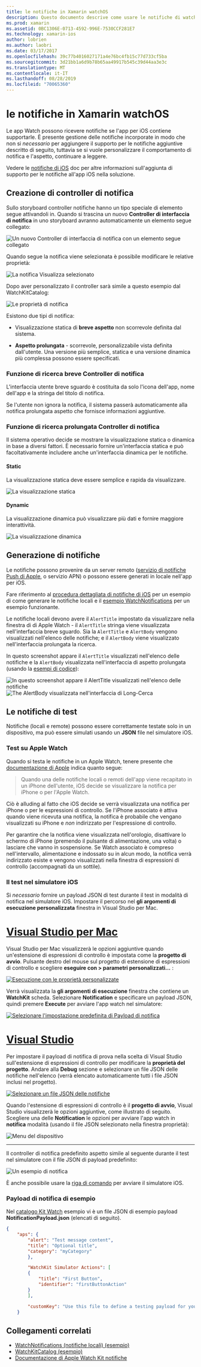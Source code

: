 ```yaml
---
title: le notifiche in Xamarin watchOS
description: Questo documento descrive come usare le notifiche di watchOS in Xamarin. Vengono illustrati la creazione i controller di notifica, la generazione di notifiche e notifiche di test.
ms.prod: xamarin
ms.assetid: 0BC1306E-0713-4592-996E-7530CCF281E7
ms.technology: xamarin-ios
author: lobrien
ms.author: laobri
ms.date: 03/17/2017
ms.openlocfilehash: 39c77b4016027171a4e76bc4fb15c77d733cf5ba
ms.sourcegitcommit: 3d21bb1a6d9b78b65aa49917b545c39d44aa3e3c
ms.translationtype: MT
ms.contentlocale: it-IT
ms.lasthandoff: 08/28/2019
ms.locfileid: "70065360"
---
```

# <a name="watchos-notifications-in-xamarin"></a>le notifiche in Xamarin watchOS

Le app Watch possono ricevere notifiche se l'app per iOS contiene supportarle. È presente gestione delle notifiche incorporate in modo che non si *necessario* per aggiungere il supporto per le notifiche aggiuntive descritto di seguito, tuttavia se si vuole personalizzare il comportamento di notifica e l'aspetto, continuare a leggere.

Vedere le [notifiche di iOS](~/ios/platform/user-notifications/deprecated/index.md) doc per altre informazioni sull'aggiunta di supporto per le notifiche all'app iOS nella soluzione.

## <a name="creating-notification-controllers"></a>Creazione di controller di notifica

Sullo storyboard controller notifiche hanno un tipo speciale di elemento segue attivandoli in. Quando si trascina un nuovo **Controller di interfaccia di notifica** in uno storyboard avranno automaticamente un elemento segue collegato:

![](notifications-images/notification-storyboard1.png "Un nuovo Controller di interfaccia di notifica con un elemento segue collegato")

Quando segue la notifica viene selezionata è possibile modificare le relative proprietà:

![](notifications-images/notification-storyboard2.png "La notifica Visualizza selezionato")

Dopo aver personalizzato il controller sarà simile a questo esempio dal WatchKitCatalog:

![](notifications-images/notifications-segue.png "Le proprietà di notifica")


Esistono due tipi di notifica:

- Visualizzazione statica di **breve aspetto** non scorrevole definita dal sistema.

- **Aspetto prolungata** - scorrevole, personalizzabile vista definita dall'utente. Una versione più semplice, statica e una versione dinamica più complessa possono essere specificati.

### <a name="short-look-notification-controller"></a>Funzione di ricerca breve Controller di notifica

L'interfaccia utente breve sguardo è costituita da solo l'icona dell'app, nome dell'app e la stringa del titolo di notifica.

Se l'utente non ignora la notifica, il sistema passerà automaticamente alla notifica prolungata aspetto che fornisce informazioni aggiuntive.


### <a name="long-look-notification-controller"></a>Funzione di ricerca prolungata Controller di notifica

Il sistema operativo decide se mostrare la visualizzazione statica o dinamica in base a diversi fattori. È necessario fornire un'interfaccia statica e può facoltativamente includere anche un'interfaccia dinamica per le notifiche.

#### <a name="static"></a>Static

La visualizzazione statica deve essere semplice e rapida da visualizzare.

![](notifications-images/notification-static.png "La visualizzazione statica")

#### <a name="dynamic"></a>Dynamic

La visualizzazione dinamica può visualizzare più dati e fornire maggiore interattività.

![](notifications-images/notification-dynamic.png "La visualizzazione dinamica")


## <a name="generating-notifications"></a>Generazione di notifiche

Le notifiche possono provenire da un server remoto ([servizio di notifiche Push di Apple](https://developer.apple.com/library/ios/documentation/NetworkingInternet/Conceptual/RemoteNotificationsPG/Chapters/ApplePushService.html), o servizio APN) o possono essere generati in locale nell'app per iOS.

Fare riferimento al [procedura dettagliata di notifiche di iOS](~/ios/platform/user-notifications/deprecated/local-notifications-in-ios-walkthrough.md) per un esempio di come generare le notifiche locali e il [esempio WatchNotifications](https://docs.microsoft.com/samples/xamarin/ios-samples/watchkit-watchnotifications) per un esempio funzionante.

Le notifiche locali devono avere il `AlertTitle` impostato da visualizzare nella finestra di di Apple Watch - il `AlertTitle` stringa viene visualizzata nell'interfaccia breve sguardo. Sia la `AlertTitle` e `AlertBody` vengono visualizzati nell'elenco delle notifiche; e il `AlertBody` viene visualizzato nell'interfaccia prolungata la ricerca.

In questo screenshot appare il `AlertTitle` visualizzati nell'elenco delle notifiche e la `AlertBody` visualizzata nell'interfaccia di aspetto prolungata (usando la [esempi di codice](https://docs.microsoft.com/samples/xamarin/ios-samples/watchkit-watchnotifications)):

![](notifications-images/watch-notificationslist-sml.png "In questo screenshot appare il AlertTitle visualizzati nell'elenco delle notifiche") ![](notifications-images/watch-notificationcontroller-sml.png "The AlertBody visualizzata nell'interfaccia di Long-Cerca")

## <a name="testing-notifications"></a>Le notifiche di test

Notifiche (locali e remote) possono essere correttamente testate solo in un dispositivo, ma può essere simulati usando un **JSON** file nel simulatore iOS.

### <a name="testing-on-apple-watch"></a>Test su Apple Watch

Quando si testa le notifiche in un Apple Watch, tenere presente che [documentazione di Apple](https://developer.apple.com/library/ios/documentation/General/Conceptual/WatchKitProgrammingGuide/BasicSupport.html) indica quanto segue:

> Quando una delle notifiche locali o remoti dell'app viene recapitato in un iPhone dell'utente, iOS decide se visualizzare la notifica per iPhone o per l'Apple Watch.

Ciò è alluding al fatto che iOS decide se verrà visualizzata una notifica per iPhone o per le espressioni di controllo. Se l'iPhone associato è attiva quando viene ricevuta una notifica, la notifica è probabile che vengano visualizzati su iPhone e *non* indirizzato per l'espressione di controllo.

Per garantire che la notifica viene visualizzata nell'orologio, disattivare lo schermo di iPhone (premendo il pulsante di alimentazione, una volta) o lasciare che vanno in sospensione. Se Watch associato è compreso nell'intervallo, alimentazione e indossato su in alcun modo, la notifica verrà indirizzato esiste e vengono visualizzati nella finestra di espressioni di controllo (accompagnati da un sottile).

### <a name="testing-on-the-ios-simulator"></a>Il test nel simulatore iOS

Si *necessario* fornire un payload JSON di test durante il test in modalità di notifica nel simulatore iOS. Impostare il percorso nel **gli argomenti di esecuzione personalizzata** finestra in Visual Studio per Mac.

# <a name="visual-studio-for-mactabmacos"></a>[Visual Studio per Mac](#tab/macos)

Visual Studio per Mac visualizzerà le opzioni aggiuntive quando un'estensione di espressioni di controllo è impostata come la **progetto di avvio**.
Pulsante destro del mouse sul progetto di estensione di espressioni di controllo e scegliere **eseguire con > parametri personalizzati...** :

[![](notifications-images/runwith-customparams-sml.png "Esecuzione con le proprietà personalizzate")](notifications-images/runwith-customparams.png#lightbox)

Verrà visualizzata la **gli argomenti di esecuzione** finestra che contiene un **WatchKit** scheda. Selezionare **Notification** e specificare un payload JSON, quindi premere **Execute** per avviare l'app watch nel simulatore:

[![](notifications-images/runwith-execargs-sml.png "Selezionare l'impostazione predefinita di Payload di notifica")](notifications-images/runwith-execargs.png#lightbox)

# <a name="visual-studiotabwindows"></a>[Visual Studio](#tab/windows)

Per impostare il payload di notifica di prova nella scelta di Visual Studio sull'estensione di espressioni di controllo per modificare la **proprietà del progetto**. Andare alla **Debug** sezione e selezionare un file JSON delle notifiche nell'elenco (verrà elencato automaticamente tutti i file JSON inclusi nel progetto).

[![](notifications-images/runwith-execargs-sml-vs.png "Selezionare un file JSON delle notifiche")](notifications-images/runwith-execargs-vs.png#lightbox)

Quando l'estensione di espressioni di controllo è il **progetto di avvio**, Visual Studio visualizzerà le opzioni aggiuntive, come illustrato di seguito. Scegliere una delle **Notification** le opzioni per avviare l'app watch in **notifica** modalità (usando il file JSON selezionato nella finestra proprietà):

![](notifications-images/runwith-vs.png "Menu del dispositivo")

-----

Il controller di notifica predefinito aspetto simile al seguente durante il test nel simulatore con il file JSON di payload predefinito:

![](notifications-images/notification-debug-sml.png "Un esempio di notifica")

È anche possibile usare la [riga di comando](~/ios/watchos/troubleshooting.md#command_line) per avviare il simulatore iOS.

### <a name="example-notification-payload"></a>Payload di notifica di esempio

Nel [catalogo Kit Watch](https://docs.microsoft.com/samples/xamarin/ios-samples/watchos-watchkitcatalog) esempio vi è un file JSON di esempio payload **NotificationPayload.json** (elencati di seguito).

```json
{
    "aps": {
        "alert": "Test message content",
        "title": "Optional title",
        "category": "myCategory"
        },

        "WatchKit Simulator Actions": [
        {
            "title": "First Button",
            "identifier": "firstButtonAction"
        }
        ],

        "customKey": "Use this file to define a testing payload for your notifications. The aps dictionary specifies the category, alert text and title. The WatchKit Simulator Actions array can provide info for one or more action buttons in addition to the standard Dismiss button. Any other top level keys are custom payload. If you have multiple such JSON files in your project, you'll be able to choose between them in when selecting to debug the notification interface of your Watch App."
    }
```



## <a name="related-links"></a>Collegamenti correlati

- [WatchNotifications (notifiche locali) (esempio)](https://docs.microsoft.com/samples/xamarin/ios-samples/watchkit-watchnotifications)
- [WatchKitCatalog (esempio)](https://docs.microsoft.com/samples/xamarin/ios-samples/watchos-watchkitcatalog)
- [Documentazione di Apple Watch Kit notifiche](https://developer.apple.com/library/ios/documentation/General/Conceptual/WatchKitProgrammingGuide/BasicSupport.html)
